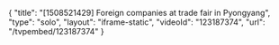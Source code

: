 {
    "title": "[1508521429] Foreign companies at trade fair in Pyongyang",
    "type": "solo",
    "layout": "iframe-static",
    "videoId": "123187374",
    "url": "\/tvpembed\/123187374"
}